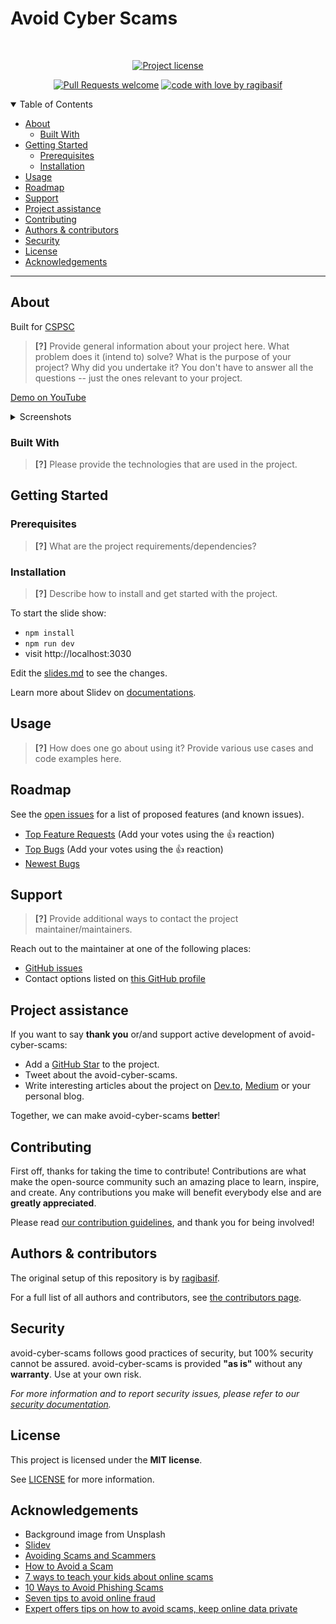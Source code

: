 <h1>Avoid Cyber Scams</h1>

<div align="center">
<br />

[![Project license](https://img.shields.io/github/license/ragibasif/avoid-cyber-scams.svg?style=flat-square)](LICENSE)

[![Pull Requests welcome](https://img.shields.io/badge/PRs-welcome-ff69b4.svg?style=flat-square)](https://github.com/ragibasif/avoid-cyber-scams/issues?q=is%3Aissue+is%3Aopen+label%3A%22help+wanted%22)
[![code with love by ragibasif](https://img.shields.io/badge/%3C%2F%3E%20with%20%E2%99%A5%20by-ragibasif-ff1414.svg?style=flat-square)](https://github.com/ragibasif)

</div>

<details open="open">
<summary>Table of Contents</summary>

- [About](#about)
  - [Built With](#built-with)
- [Getting Started](#getting-started)
  - [Prerequisites](#prerequisites)
  - [Installation](#installation)
- [Usage](#usage)
- [Roadmap](#roadmap)
- [Support](#support)
- [Project assistance](#project-assistance)
- [Contributing](#contributing)
- [Authors \& contributors](#authors--contributors)
- [Security](#security)
- [License](#license)
- [Acknowledgements](#acknowledgements)

</details>

---

## About

Built for [CSPSC](https://cspsc-hacks.devpost.com/)

> **[?]**
> Provide general information about your project here.
> What problem does it (intend to) solve?
> What is the purpose of your project?
> Why did you undertake it?
> You don't have to answer all the questions -- just the ones relevant to your project.

<a href="https://youtu.be/ETqMe8PKmag" target="_blank">Demo on YouTube</a>

<details>
<summary>Screenshots</summary>
<br>

> **[?]**
> Please provide your screenshots here.

|                               Home Page                               |                               Login Page                               |
| :-------------------------------------------------------------------: | :--------------------------------------------------------------------: |
| <img src="docs/images/screenshot.png" title="Home Page" width="100%"> | <img src="docs/images/screenshot.png" title="Login Page" width="100%"> |

</details>

### Built With

> **[?]**
> Please provide the technologies that are used in the project.

## Getting Started

### Prerequisites

> **[?]**
> What are the project requirements/dependencies?

### Installation

> **[?]**
> Describe how to install and get started with the project.

To start the slide show:

- `npm install`
- `npm run dev`
- visit http://localhost:3030

Edit the [slides.md](./slides.md) to see the changes.

Learn more about Slidev on [documentations](https://sli.dev/).
## Usage

> **[?]**
> How does one go about using it?
> Provide various use cases and code examples here.

## Roadmap

See the [open issues](https://github.com/ragibasif/avoid-cyber-scams/issues) for a list of proposed features (and known issues).

- [Top Feature Requests](https://github.com/ragibasif/avoid-cyber-scams/issues?q=label%3Aenhancement+is%3Aopen+sort%3Areactions-%2B1-desc) (Add your votes using the 👍 reaction)
- [Top Bugs](https://github.com/ragibasif/avoid-cyber-scams/issues?q=is%3Aissue+is%3Aopen+label%3Abug+sort%3Areactions-%2B1-desc) (Add your votes using the 👍 reaction)
- [Newest Bugs](https://github.com/ragibasif/avoid-cyber-scams/issues?q=is%3Aopen+is%3Aissue+label%3Abug)

## Support

> **[?]**
> Provide additional ways to contact the project maintainer/maintainers.

Reach out to the maintainer at one of the following places:

- [GitHub issues](https://github.com/ragibasif/avoid-cyber-scams/issues/new?assignees=&labels=question&template=04_SUPPORT_QUESTION.md&title=support%3A+)
- Contact options listed on [this GitHub profile](https://github.com/ragibasif)

## Project assistance

If you want to say **thank you** or/and support active development of avoid-cyber-scams:

- Add a [GitHub Star](https://github.com/ragibasif/avoid-cyber-scams) to the project.
- Tweet about the avoid-cyber-scams.
- Write interesting articles about the project on [Dev.to](https://dev.to/), [Medium](https://medium.com/) or your personal blog.

Together, we can make avoid-cyber-scams **better**!

## Contributing

First off, thanks for taking the time to contribute! Contributions are what make the open-source community such an amazing place to learn, inspire, and create. Any contributions you make will benefit everybody else and are **greatly appreciated**.


Please read [our contribution guidelines](docs/CONTRIBUTING.md), and thank you for being involved!

## Authors & contributors

The original setup of this repository is by [ragibasif](https://github.com/ragibasif).

For a full list of all authors and contributors, see [the contributors page](https://github.com/ragibasif/avoid-cyber-scams/contributors).

## Security

avoid-cyber-scams follows good practices of security, but 100% security cannot be assured.
avoid-cyber-scams is provided **"as is"** without any **warranty**. Use at your own risk.

_For more information and to report security issues, please refer to our [security documentation](docs/SECURITY.md)._

## License

This project is licensed under the **MIT license**.

See [LICENSE](LICENSE) for more information.

## Acknowledgements

- Background image from Unsplash
- [Slidev](https://sli.dev/)
- [Avoiding Scams and Scammers](https://www.fdic.gov/resources/consumers/consumer-news/2021-10.html)
- [How to Avoid a Scam](https://consumer.ftc.gov/articles/how-avoid-scam)
- [7 ways to teach your kids about online scams](https://us.norton.com/blog/online-scams/teach-your-kids-to-avoid-online-scams)
- [10 Ways to Avoid Phishing Scams](https://www.phishing.org/10-ways-to-avoid-phishing-scams)
- [Seven tips to avoid online fraud](https://www.centralbank.net/personal/security/security-news/seven-tips-to-avoid-online-fraud/)
- [Expert offers tips on how to avoid scams, keep online data private](https://www.aetc.af.mil/News/Article-Display/Article/3655610/expert-offers-tips-on-how-to-avoid-scams-keep-online-data-private/)

